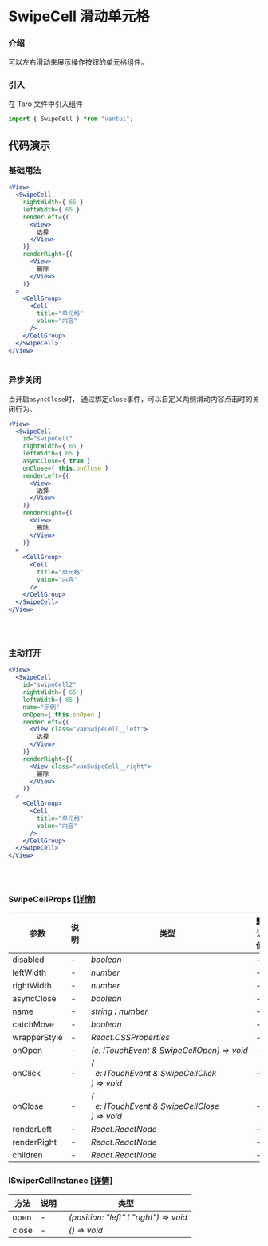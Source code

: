 # SwipeCell 滑动单元格

### 介绍

可以左右滑动来展示操作按钮的单元格组件。

### 引入

在 Taro 文件中引入组件

```js
import { SwipeCell } from "vantui"; 
```

## 代码演示

### 基础用法

```jsx
<View>
  <SwipeCell
    rightWidth={ 65 }
    leftWidth={ 65 }
    renderLeft={(
      <View>
        选择
      </View>
    )}
    renderRight={(
      <View>
        删除
      </View>
    )}
  >
    <CellGroup>
      <Cell
        title="单元格"
        value="内容"
      />
    </CellGroup>
  </SwipeCell>
</View>
 
```

### 异步关闭

当开启`asyncClose`时， 通过绑定`close`事件，可以自定义两侧滑动内容点击时的关闭行为。

```jsx
<View>
  <SwipeCell
    id="swipeCell"
    rightWidth={ 65 }
    leftWidth={ 65 }
    asyncClose={ true }
    onClose={ this.onClose }
    renderLeft={(
      <View>
        选择
      </View>
    )}
    renderRight={(
      <View>
        删除
      </View>
    )}
  >
    <CellGroup>
      <Cell
        title="单元格"
        value="内容"
      />
    </CellGroup>
  </SwipeCell>
</View>
 
```

```js
 
```

### 主动打开

```jsx
<View>
  <SwipeCell
    id="swipeCell2"
    rightWidth={ 65 }
    leftWidth={ 65 }
    name="示例"
    onOpen={ this.onOpen }
    renderLeft={(
      <View class="vanSwipeCell__left">
        选择
      </View>
    )}
    renderRight={(
      <View class="vanSwipeCell__right">
        删除
      </View>
    )}
  >
    <CellGroup>
      <Cell
        title="单元格"
        value="内容"
      />
    </CellGroup>
  </SwipeCell>
</View>
 
```

```js
 
```
### SwipeCellProps [[详情]](https://github.com/AntmJS/vantui/tree/main/packages/vantui/types/swipe-cell.d.ts)   
| 参数 | 说明 | 类型 | 默认值 | 必填 |
| --- | --- | --- | --- | --- |
| disabled | - | _&nbsp;&nbsp;boolean<br/>_ | - | `否` |
| leftWidth | - | _&nbsp;&nbsp;number<br/>_ | - | `否` |
| rightWidth | - | _&nbsp;&nbsp;number<br/>_ | - | `否` |
| asyncClose | - | _&nbsp;&nbsp;boolean<br/>_ | - | `否` |
| name | - | _&nbsp;&nbsp;string&nbsp;&brvbar;&nbsp;number<br/>_ | - | `否` |
| catchMove | - | _&nbsp;&nbsp;boolean<br/>_ | - | `否` |
| wrapperStyle | - | _&nbsp;&nbsp;React.CSSProperties<br/>_ | - | `否` |
| onOpen | - | _&nbsp;&nbsp;(e:&nbsp;ITouchEvent&nbsp;&&nbsp;SwipeCellOpen)&nbsp;=>&nbsp;void<br/>_ | - | `否` |
| onClick | - | _&nbsp;&nbsp;(<br/>&nbsp;&nbsp;&nbsp;&nbsp;e:&nbsp;ITouchEvent&nbsp;&&nbsp;SwipeCellClick<br/>&nbsp;&nbsp;)&nbsp;=>&nbsp;void<br/>_ | - | `否` |
| onClose | - | _&nbsp;&nbsp;(<br/>&nbsp;&nbsp;&nbsp;&nbsp;e:&nbsp;ITouchEvent&nbsp;&&nbsp;SwipeCellClose<br/>&nbsp;&nbsp;)&nbsp;=>&nbsp;void<br/>_ | - | `否` |
| renderLeft | - | _&nbsp;&nbsp;React.ReactNode<br/>_ | - | `否` |
| renderRight | - | _&nbsp;&nbsp;React.ReactNode<br/>_ | - | `否` |
| children | - | _&nbsp;&nbsp;React.ReactNode<br/>_ | - | `否` |

### ISwiperCellInstance [[详情]](https://github.com/AntmJS/vantui/tree/main/packages/vantui/types/swipe-cell.d.ts)   
| 方法 | 说明 | 类型 |
| --- | --- | --- |
| open | - | _&nbsp;&nbsp;(position:&nbsp;"left"&nbsp;&brvbar;&nbsp;"right")&nbsp;=>&nbsp;void<br/>_ |
| close | - | _&nbsp;&nbsp;()&nbsp;=>&nbsp;void<br/>_ |

